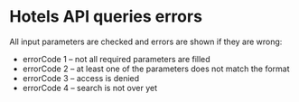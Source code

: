 # Hotels API queries errors

All input parameters are checked and errors are shown if they are wrong:

* errorCode 1 – not all required parameters are filled
* errorCode 2 – at least one of the parameters does not match the format
* errorCode 3 – access is denied
* errorCode 4 – search is not over yet
